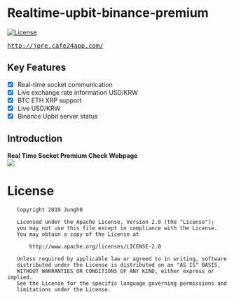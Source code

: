 # Realtime-upbit-binance-premium 
[![License](https://img.shields.io/badge/License-Apache%202.0-blue.svg)](https://opensource.org/licenses/Apache-2.0)
</br>

<pre><a href="http://jpre.cafe24app.com/">http://jpre.cafe24app.com/</a></pre>

## Key Features
- [x] Real-time socket communication
- [x] Live exchange rate information USD/KRW
- [x] BTC ETH XRP support
- [x] Live USD/KRW
- [x] Binance Upbit server status

## Introduction
**Real Time Socket Premium Check Webpage**<br>
<img src='https://user-images.githubusercontent.com/8678595/63096842-e989a100-bfa9-11e9-9678-63c1ddb904e8.PNG'/>

# License

```
   Copyright 2019 Jungh0

   Licensed under the Apache License, Version 2.0 (the "License");
   you may not use this file except in compliance with the License.
   You may obtain a copy of the License at

       http://www.apache.org/licenses/LICENSE-2.0

   Unless required by applicable law or agreed to in writing, software
   distributed under the License is distributed on an "AS IS" BASIS,
   WITHOUT WARRANTIES OR CONDITIONS OF ANY KIND, either express or implied.
   See the License for the specific language governing permissions and
   limitations under the License.
   ```
